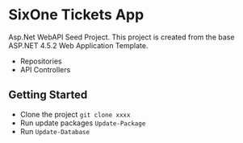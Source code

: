 # SixOne Tickets App
Asp.Net WebAPI Seed Project. This project is created from the base ASP.NET 4.5.2 Web Application Template.
+ Repositories
+ API Controllers

## Getting Started
+ Clone the project `git clone xxxx`
+ Run update packages `Update-Package`
+ Run `Update-Database`
